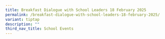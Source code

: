 ```yaml
---
title: Breakfast Dialogue with School Leaders 18 February 2025
permalink: /breakfast-dialogue-with-school-leaders-18-february-2025/
variant: tiptap
description: ""
third_nav_title: School Events
---
```

